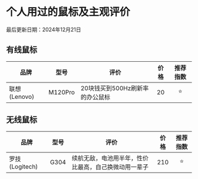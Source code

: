 # 个人用过的鼠标及主观评价

最后更新日期：2024年12月21日

## 有线鼠标

| 品牌 | 型号 | 评价 | 价格 | 推荐指数 |
| ----------- | ----------- | ----------- | :-----------: | :-----------: |
| 联想 (Lenovo) | M120Pro | 20块钱买到500Hz刷新率的办公鼠标 | 20 | ⭐ |

## 无线鼠标

| 品牌 | 型号 | 评价 | 价格 | 推荐指数 |
| ----------- | ----------- | ----------- | :-----------: | :-----------: |
| 罗技 (Logitech) | G304 | 续航无敌，电池用半年，性价比最高，自己换微动用一辈子 | 210 | ⭐ |
